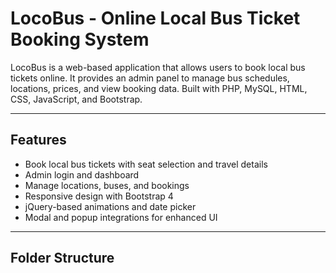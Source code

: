 #  LocoBus - Online Local Bus Ticket Booking System

LocoBus is a web-based application that allows users to book local bus tickets online. It provides an admin panel to manage bus schedules, locations, prices, and view booking data. Built with PHP, MySQL, HTML, CSS, JavaScript, and Bootstrap.

---

##  Features

-  Book local bus tickets with seat selection and travel details
-  Admin login and dashboard
-  Manage locations, buses, and bookings
-  Responsive design with Bootstrap 4
-  jQuery-based animations and date picker
-  Modal and popup integrations for enhanced UI

---

##  Folder Structure

